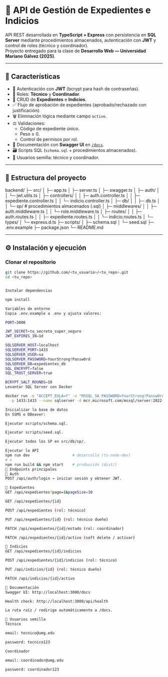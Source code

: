 # 🚀 API de Gestión de Expedientes e Indicios

API REST desarrollada en **TypeScript + Express** con persistencia en **SQL Server** mediante procedimientos almacenados, autenticación con **JWT** y control de roles (técnico y coordinador).  
Proyecto entregado para la clase de **Desarrollo Web — Universidad Mariano Gálvez (2025)**.

---

## 📌 Características

- 🔑 Autenticación con **JWT** (bcrypt para hash de contraseñas).
- 👥 Roles: **Técnico** y **Coordinador**.
- 📂 CRUD de **Expedientes** e **Indicios**.
- ✅ Flujo de aprobación de expedientes (aprobado/rechazado con justificación).
- 🗑️ Eliminación lógica mediante campo `activo`.
- ⚖️ Validaciones: 
  - Código de expediente único.
  - Peso ≥ 0.
  - Control de permisos por rol.
- 📖 Documentación con **Swagger UI** en [`/docs`](http://localhost:3000/docs).
- 🗃️ Scripts SQL (`schema.sql` + procedimientos almacenados).
- 👤 Usuarios semilla: técnico y coordinador.

---

## 📂 Estructura del proyecto

backend/
├─ src/
│ ├─ app.ts
│ ├─ server.ts
│ ├─ swagger.ts
│ ├─ auth/
│ │ └─ jwt.utils.ts
│ ├─ controllers/
│ │ ├─ auth.controller.ts
│ │ ├─ expediente.controller.ts
│ │ └─ indicio.controller.ts
│ ├─ db/
│ │ ├─ db.ts
│ │ └─ sp/ # procedimientos almacenados (.sql)
│ ├─ middlewares/
│ │ ├─ auth.middleware.ts
│ │ └─ role.middleware.ts
│ ├─ routes/
│ │ ├─ auth.routes.ts
│ │ ├─ expediente.routes.ts
│ │ └─ indicio.routes.ts
│ └─ types/
│ └─ express.d.ts
├─ scripts/
│ ├─ schema.sql
│ └─ seed.sql
├─ .env.example
├─ package.json
└─ README.md

---

## ⚙️ Instalación y ejecución

###  Clonar el repositorio
```bash
git clone https://github.com/<tu_usuario>/<tu_repo>.git
cd <tu_repo>


Instalar dependencias

npm install

Variables de entorno
Copia .env.example a .env y ajusta valores:

PORT=3000

JWT_SECRET=tu_secreto_super_seguro
JWT_EXPIRES_IN=1d

SQLSERVER_HOST=localhost
SQLSERVER_PORT=1433
SQLSERVER_USER=sa
SQLSERVER_PASSWORD=YourStrong!Passw0rd
SQLSERVER_DB=expedientes_db
SQL_ENCRYPT=false
SQL_TRUST_SERVER=true

BCRYPT_SALT_ROUNDS=10
Levantar SQL Server con Docker

docker run -e "ACCEPT_EULA=Y" -e "MSSQL_SA_PASSWORD=YourStrong!Passw0rd" \
  -p 1433:1433 --name sqlserver -d mcr.microsoft.com/mssql/server:2022-latest

Inicializar la base de datos
En SSMS o DBeaver:

Ejecutar scripts/schema.sql.

Ejecutar scripts/seed.sql.

Ejecutar todos los SP en src/db/sp/.

Ejecutar la API
npm run dev                   # desarrollo (ts-node-dev)
# o
npm run build && npm start    # producción (dist/)
📖 Endpoints principales
🔐 Auth
POST /api/auth/login → iniciar sesión y obtener JWT.

📂 Expedientes
GET /api/expedientes?page=1&pageSize=10

GET /api/expedientes/{id}

POST /api/expedientes (rol: técnico)

PUT /api/expedientes/{id} (rol: técnico dueño)

PATCH /api/expedientes/{id}/estado (rol: coordinador)

PATCH /api/expedientes/{id}/activo (soft delete / activar)

🔎 Indicios
GET /api/expedientes/{id}/indicios

POST /api/expedientes/{id}/indicios (rol: técnico)

PUT /api/indicios/{id} (rol: técnico dueño)

PATCH /api/indicios/{id}/activo

📑 Documentación
Swagger UI: http://localhost:3000/docs

Health check: http://localhost:3000/api/health

La ruta raíz / redirige automáticamente a /docs.

🧪 Usuarios semilla
Técnico

email: tecnico@umg.edu

password: tecnico123

Coordinador

email: coordinador@umg.edu

password: coordinador123